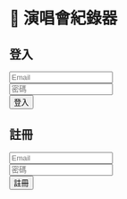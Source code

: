 <!doctype html>
<html lang="zh-Hant">
<head>
<meta charset="utf-8">
<title>演唱會紀錄器 (Firebase + Storage)</title>
<script type="module">
  // ===== Firebase 初始化 =====
  import { initializeApp } from "https://www.gstatic.com/firebasejs/10.12.2/firebase-app.js";
  import { getAuth, createUserWithEmailAndPassword, signInWithEmailAndPassword, signOut, onAuthStateChanged } from "https://www.gstatic.com/firebasejs/10.12.2/firebase-auth.js";
  import { getFirestore, collection, addDoc, getDocs, query, where, deleteDoc, doc, updateDoc } from "https://www.gstatic.com/firebasejs/10.12.2/firebase-firestore.js";
  import { getStorage, ref, uploadBytes, getDownloadURL } from "https://www.gstatic.com/firebasejs/10.12.2/firebase-storage.js";

  // TODO: 換成你自己的 Firebase config
  const firebaseConfig = {
    apiKey: "YOUR_API_KEY",
    authDomain: "YOUR_PROJECT_ID.firebaseapp.com",
    projectId: "YOUR_PROJECT_ID",
    storageBucket: "YOUR_PROJECT_ID.appspot.com",
    messagingSenderId: "YOUR_SENDER_ID",
    appId: "YOUR_APP_ID"
  };

  const app = initializeApp(firebaseConfig);
  const auth = getAuth(app);
  const db = getFirestore(app);
  const storage = getStorage(app);

  // ===== DOM =====
  const loginDiv = document.getElementById("loginDiv");
  const appDiv = document.getElementById("appDiv");
  const loginForm = document.getElementById("loginForm");
  const signupForm = document.getElementById("signupForm");
  const logoutBtn = document.getElementById("logoutBtn");
  const recordForm = document.getElementById("recordForm");
  const recordsList = document.getElementById("recordsList");
  const imageInput = document.getElementById("imageInput");
  let editingId = null;
  let editingImageUrl = null;

  // ===== 登入狀態監聽 =====
  onAuthStateChanged(auth, user => {
    if(user){
      loginDiv.style.display="none";
      appDiv.style.display="block";
      loadRecords(user.uid);
    } else {
      loginDiv.style.display="block";
      appDiv.style.display="none";
    }
  });

  // ===== 註冊 =====
  signupForm.addEventListener("submit", async e=>{
    e.preventDefault();
    const email = signupForm["email"].value;
    const password = signupForm["password"].value;
    try{
      await createUserWithEmailAndPassword(auth,email,password);
      alert("註冊成功！");
      signupForm.reset();
    }catch(err){ alert("註冊失敗："+err.message);}
  });

  // ===== 登入 =====
  loginForm.addEventListener("submit", async e=>{
    e.preventDefault();
    const email = loginForm["email"].value;
    const password = loginForm["password"].value;
    try{
      await signInWithEmailAndPassword(auth,email,password);
      loginForm.reset();
    }catch(err){ alert("登入失敗："+err.message);}
  });

  // ===== 登出 =====
  logoutBtn.addEventListener("click", async ()=>{ await signOut(auth); });

  // ===== 新增/更新紀錄 =====
  recordForm.addEventListener("submit", async e=>{
    e.preventDefault();
    const user = auth.currentUser;
    if(!user) return;

    let imageUrl = editingImageUrl || "";
    const file = imageInput.files[0];
    if(file){
      const storageRef = ref(storage, `images/${user.uid}_${Date.now()}_${file.name}`);
      await uploadBytes(storageRef,file);
      imageUrl = await getDownloadURL(storageRef);
    }

    const data = {
      uid: user.uid,
      artist: recordForm["artist"].value,
      datetime: recordForm["datetime"].value,
      price: recordForm["price"].value,
      seat: recordForm["seat"].value,
      venue: recordForm["venue"].value,
      notes: recordForm["notes"].value,
      image: imageUrl,
      createdAt: new Date()
    };

    try{
      if(editingId){
        await updateDoc(doc(db,"concerts",editingId),data);
        editingId=null;
        editingImageUrl=null;
      } else {
        await addDoc(collection(db,"concerts"),data);
      }
      recordForm.reset();
      loadRecords(user.uid);
    }catch(err){ alert("儲存失敗："+err.message);}
  });

  // ===== 載入紀錄 =====
  async function loadRecords(uid){
    recordsList.innerHTML="";
    const q = query(collection(db,"concerts"),where("uid","==",uid));
    const snap = await getDocs(q);
    snap.forEach(docSnap=>{
      const d = docSnap.data();
      const li = document.createElement("li");
      li.style.border="1px solid #ccc"; li.style.padding="8px"; li.style.margin="6px 0";
      li.innerHTML=`<strong>${d.artist}</strong> (${d.datetime})<br>
                    票價:${d.price} 座位:${d.seat} 場地:${d.venue}<br>
                    備註:${d.notes}<br>`;
      if(d.image) li.innerHTML+=`<img src="${d.image}" style="max-width:120px; display:block; margin-top:4px;"><br>`;
      const editBtn=document.createElement("button"); editBtn.textContent="編輯";
      editBtn.onclick=()=> startEdit(docSnap.id,d);
      const delBtn=document.createElement("button"); delBtn.textContent="刪除";
      delBtn.onclick=async ()=>{ await deleteDoc(doc(db,"concerts",docSnap.id)); loadRecords(uid); };
      li.appendChild(editBtn); li.appendChild(delBtn);
      recordsList.appendChild(li);
    });
  }

  // ===== 編輯 =====
  function startEdit(id,data){
    editingId=id;
    editingImageUrl=data.image || null;
    recordForm["artist"].value = data.artist;
    recordForm["datetime"].value = data.datetime;
    recordForm["price"].value = data.price;
    recordForm["seat"].value = data.seat;
    recordForm["venue"].value = data.venue;
    recordForm["notes"].value = data.notes;
  }

</script>
</head>
<body>
<h1>🎵 演唱會紀錄器</h1>

<div id="loginDiv">
  <h2>登入</h2>
  <form id="loginForm">
    <input type="email" name="email" placeholder="Email" required><br>
    <input type="password" name="password" placeholder="密碼" required><br>
    <button type="submit">登入</button>
  </form>
  <h2>註冊</h2>
  <form id="signupForm">
    <input type="email" name="email" placeholder="Email" required><br>
    <input type="password" name="password" placeholder="密碼" required><br>
    <button type="submit">註冊</button>
  </form>
</div>

<div id="appDiv" style="display:none">
  <button id="logoutBtn">登出</button>
  <h2>新增 / 編輯演唱會紀錄</h2>
  <form id="recordForm">
    <input type="text" name="artist" placeholder="表演者/活動名稱" required><br>
    <input type="datetime-local" name="datetime" required><br>
    <input type="number" name="price" placeholder="票價"><br>
    <input type="text" name="seat" placeholder="座位/區域"><br>
    <input type="text" name="venue" placeholder="場地"><br>
    <textarea name="notes" placeholder="備註"></textarea><br>
    <input type="file" id="imageInput" accept="image/*"><br>
    <button type="submit">儲存</button>
  </form>

  <h2>我的紀錄</h2>
  <ul id="recordsList"></ul>
</div>
</body>
</html>
